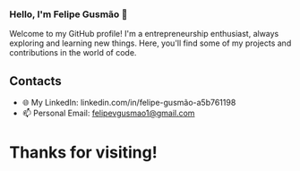 ### Hello, I'm Felipe Gusmão 👋

Welcome to my GitHub profile! I'm a entrepreneurship enthusiast, always exploring and learning new things. Here, you'll find some of my projects and contributions in the world of code.

## Contacts

- 🌐 My LinkedIn: linkedin.com/in/felipe-gusmão-a5b761198
- 📫 Personal Email: felipevgusmao1@gmail.com

# Thanks for visiting!


